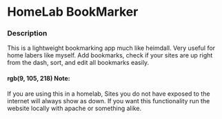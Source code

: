 # **HomeLab BookMarker**
### Description
This is a lightweight bookmarking app much like heimdall. Very useful for home labers like myself. Add bookmarks, check if your sites are up right from the dash, sort, and edit all bookmarks easily.

#### rgb(9, 105, 218) Note:
If you are using this in a homelab, Sites you do not have exposed to the internet will always show as down. If you want this functionality run the website locally with apache or something alike.
